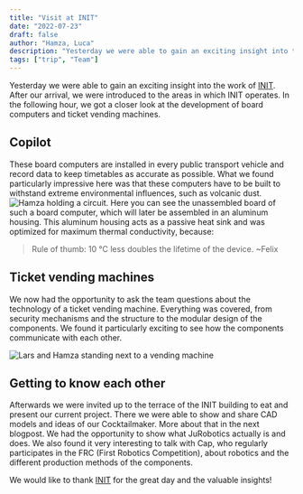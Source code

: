 ```yaml
---
title: "Visit at INIT"
date: "2022-07-23"
draft: false
author: "Hamza, Luca"
description: "Yesterday we were able to gain an exciting insight into the work of [INIT](https://www.initse.com/dede/home) [...]"
tags: ["trip", "Team"]
--- 
```


Yesterday we were able to gain an exciting insight into the work of [INIT](https://www.initse.com/dede/home/). After our arrival, we were introduced to the areas in which INIT operates. In the following hour, we got a closer look at the development of board computers and ticket vending machines.

## Copilot

These board computers are installed in every public transport vehicle and record data to keep timetables as accurate as possible. What we found particularly impressive here was that these computers have to be built to withstand extreme environmental influences, such as volcanic dust.
![Hamza holding a circuit.](images/holding-a-platin.png)
Here you can see the unassembled board of such a board computer, which will later be assembled in an aluminum housing. This aluminum housing acts as a passive heat sink and was optimized for maximum thermal conductivity, because:

> Rule of thumb: 10 °C less doubles the lifetime of the device. ~Felix

## Ticket vending machines

We now had the opportunity to ask the team questions about the technology of a ticket vending machine. Everything was covered, from security mechanisms and the structure to the modular design of the components. We found it particularly exciting to see how the components communicate with each other.


![Lars and Hamza standing next to a vending machine](images/ticket-machine.png)

## Getting to know each other

Afterwards we were invited up to the terrace of the INIT building to eat and present our current project. There we were able to show and share CAD models and ideas of our Cocktailmaker. More about that in the next blogpost. We had the opportunity to show what JuRobotics actually is and does. We also found it very interesting to talk with Cap, who regularly participates in the FRC (First Robotics Competition), about robotics and the different production methods of the components.

We would like to thank [INIT](https://www.initse.com/dede/home/) for the great day and the valuable insights! 